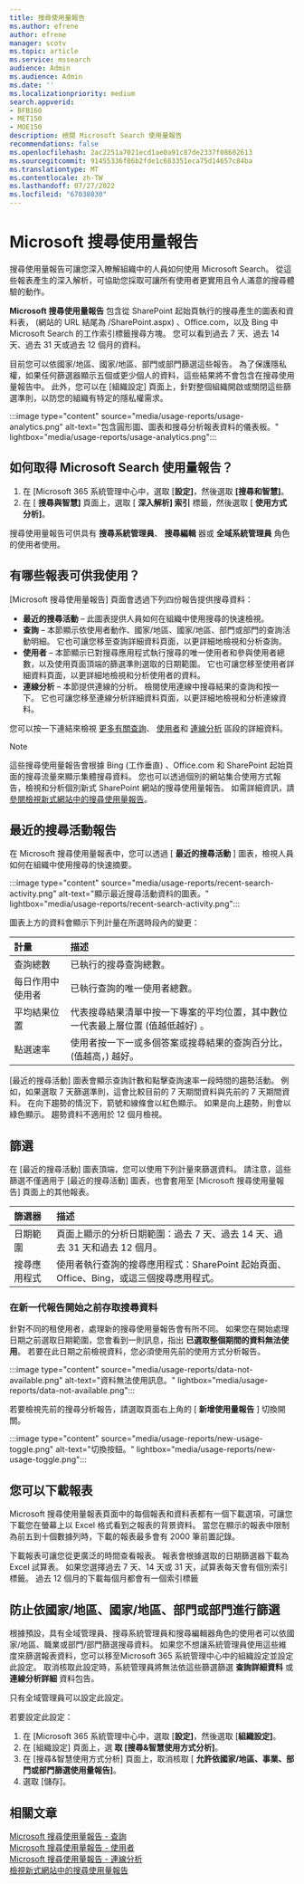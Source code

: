 ```yaml
---
title: 搜尋使用量報告
ms.author: efrene
author: efrene
manager: scotv
ms.topic: article
ms.service: mssearch
audience: Admin
ms.audience: Admin
ms.date: ''
ms.localizationpriority: medium
search.appverid:
- BFB160
- MET150
- MOE150
description: 檢閱 Microsoft Search 使用量報告
recommendations: false
ms.openlocfilehash: 2ac2251a7021ecd1ae0a91c87de2337f08602613
ms.sourcegitcommit: 91455336f86b2fde1c683351eca75d14657c84ba
ms.translationtype: MT
ms.contentlocale: zh-TW
ms.lasthandoff: 07/27/2022
ms.locfileid: "67038030"
---
```

# <a name="microsoft-search-usage-reports"></a>Microsoft 搜尋使用量報告

搜尋使用量報告可讓您深入瞭解組織中的人員如何使用 Microsoft Search。 從這些報表產生的深入解析，可協助您採取可讓所有使用者更實用且令人滿意的搜尋體驗的動作。   

**Microsoft 搜尋使用量報告** 包含從 SharePoint 起始頁執行的搜尋產生的圖表和資料表， (網站的 URL 結尾為 /SharePoint.aspx) 、Office.com，以及 Bing 中 Microsoft Search 的工作索引標籤搜尋方塊。 您可以看到過去 7 天、過去 14 天、過去 31 天或過去 12 個月的資料。   

目前您可以依國家/地區、國家/地區、部門或部門篩選這些報告。 為了保護隱私權，如果任何篩選器顯示五個或更少個人的資料，這些結果將不會包含在搜尋使用量報告中。 此外，您可以在 [組織設定] 頁面上，針對整個組織開啟或關閉這些篩選準則，以防您的組織有特定的隱私權需求。  

:::image type="content" source="media/usage-reports/usage-analytics.png" alt-text="包含圓形圖、圖表和搜尋分析報表資料的儀表板。" lightbox="media/usage-reports/usage-analytics.png":::

## <a name="how-to-get-to-the-microsoft-search-usage-reports"></a>如何取得 Microsoft Search 使用量報告？ 

1. 在 [Microsoft 365 系統管理中心中，選取 [**設定]**，然後選取 **[搜尋和智慧]**。  
2. 在 [ **搜尋與智慧]** 頁面上，選取 [ **深入解析] 索引** 標籤，然後選取 [ **使用方式分析]**。 

搜尋使用量報告可供具有 **搜尋系統管理員**、 **搜尋編輯** 器或 **全域系統管理員** 角色的使用者使用。

## <a name="what-reports-are-available-to-me"></a>有哪些報表可供我使用？ 

[Microsoft 搜尋使用量報告] 頁面會透過下列四份報告提供搜尋資料：

- **最近的搜尋活動** – 此圖表提供人員如何在組織中使用搜尋的快速檢視。 
- **查詢** – 本節顯示依使用者動作、國家/地區、國家/地區、部門或部門的查詢活動明細。 它也可讓您移至查詢詳細資料頁面，以更詳細地檢視和分析查詢。 
- **使用者** – 本節顯示已對搜尋應用程式執行搜尋的唯一使用者和參與使用者總數，以及使用頁面頂端的篩選準則選取的日期範圍。 它也可讓您移至使用者詳細資料頁面，以更詳細地檢視和分析使用者的資料。
- **連線分析** – 本節提供連線的分析。 檢閱使用連線中搜尋結果的查詢和按一下。 它也可讓您移至連線分析詳細資料頁面，以更詳細地檢視和分析連線資料。 

您可以按一下連結來檢視 [更多有關查詢](queries-usage-reports.md)、 [使用者](users-search-reports.md)和 [連線分析](connection-analytics-reports.md) 區段的詳細資料。 

> [!NOTE]
> 這些搜尋使用量報告會根據 Bing (工作垂直) 、Office.com 和 SharePoint 起始頁面的搜尋流量來顯示集體搜尋資料。 您也可以透過個別的網站集合使用方式報告，檢視和分析個別新式 SharePoint 網站的搜尋使用量報告。 如需詳細資訊，請 [參閱檢視新式網站中的搜尋使用量報告](/sharepoint/view-search-usage-reports-modern-sites)。

## <a name="recent-search-activity-report"></a>最近的搜尋活動報告

在 Microsoft 搜尋使用量報表中，您可以透過 [ **最近的搜尋活動** ] 圖表，檢視人員如何在組織中使用搜尋的快速摘要。 

:::image type="content" source="media/usage-reports/recent-search-activity.png" alt-text="顯示最近搜尋活動資料的圖表。" lightbox="media/usage-reports/recent-search-activity.png"::: 

圖表上方的資料會顯示下列計量在所選時段內的變更： 

| 計量 | 描述 |
|:-----|:-----|
|查詢總數 |已執行的搜尋查詢總數。  |
|每日作用中使用者 |已執行查詢的唯一使用者總數。  |
|平均結果位置 |代表搜尋結果清單中按一下專案的平均位置，其中數位一代表最上層位置 (值越低越好) 。|
|點選速率 |使用者按一下一或多個答案或搜尋結果的查詢百分比， (值越高，) 越好。 |

[最近的搜尋活動] 圖表會顯示查詢計數和點擊查詢速率一段時間的趨勢活動。 例如，如果選取 7 天篩選準則，這會比較目前的 7 天期間資料與先前的 7 天期間資料。 在向下趨勢的情況下，箭號和線條會以紅色顯示。 如果是向上趨勢，則會以綠色顯示。 趨勢資料不適用於 12 個月檢視。 

## <a name="filters"></a>篩選
在 [最近的搜尋活動] 圖表頂端，您可以使用下列計量來篩選資料。 請注意，這些篩選不僅適用于 [最近的搜尋活動] 圖表，也會套用至 [Microsoft 搜尋使用量報告] 頁面上的其他報表。 

| 篩選器 | 描述 |
|:-----|:-----|
|日期範圍 |頁面上顯示的分析日期範圍：過去 7 天、過去 14 天、過去 31 天和過去 12 個月。  |
|搜尋應用程式 |使用者執行查詢的搜尋應用程式：SharePoint 起始頁面、Office、Bing，或這三個搜尋應用程式。  |

### <a name="accessing-search-data-prior-to-the-start-of-new-generation-reports"></a>在新一代報告開始之前存取搜尋資料 

針對不同的租使用者，處理新的搜尋使用量報告會有所不同。 如果您在開始處理日期之前選取日期範圍，您會看到一則訊息，指出 **已選取整個期間的資料無法使用**。 若要在此日期之前檢視資料，您必須使用先前的使用方式分析報告。 

:::image type="content" source="media/usage-reports/data-not-available.png" alt-text="資料無法使用訊息。" lightbox="media/usage-reports/data-not-available.png":::

若要檢視先前的搜尋分析報告，請選取頁面右上角的 [ **新增使用量報告** ] 切換開關。 

:::image type="content" source="media/usage-reports/new-usage-toggle.png" alt-text="切換按鈕。" lightbox="media/usage-reports/new-usage-toggle.png":::

## <a name="you-can-download-reports"></a>您可以下載報表
Microsoft 搜尋使用量報表頁面中的每個報表和資料表都有一個下載選項，可讓您下載您在螢幕上以 Excel 格式看到之報表的背景資料。 當您在顯示的報表中限制為前五到十個數據列時，下載的報表最多會有 2000 筆前置記錄。  

下載報表可讓您從更廣泛的時間查看報表。 報表會根據選取的日期篩選器下載為 Excel 試算表。 如果您選擇過去 7 天、14 天或 31 天，試算表每天會有個別索引標籤。 過去 12 個月的下載每個月都會有一個索引標籤

## <a name="prevent-filtering-by-country-occupation-department-or-division"></a>防止依國家/地區、國家/地區、部門或部門進行篩選
根據預設，具有全域管理員、搜尋系統管理員和搜尋編輯器角色的使用者可以依國家/地區、職業或部門/部門篩選搜尋資料。 如果您不想讓系統管理員使用這些維度來篩選報表資料，您可以移至Microsoft 365 系統管理中心中的組織設定並設定此設定。  取消核取此設定時，系統管理員將無法依這些篩選篩選 **查詢詳細資料** 或 **連線分析詳細** 資料包告。  

只有全域管理員可以設定此設定。

若要設定此設定：
1. 在 [Microsoft 365 系統管理中心中，選取 [**設定]**，然後選取 [**組織設定]**。 
2. 在 [組織設定] 頁面上，選 **取 [搜尋&智慧使用方式分析]**。 
3. 在 [搜尋&智慧使用方式分析] 頁面上，取消核取 [ **允許依國家/地區、事業、部門或部門篩選使用量報告]**。
4. 選取 [儲存]。 

## <a name="related-articles"></a>相關文章

[Microsoft 搜尋使用量報告 - 查詢](queries-usage-reports.md)</br>
[Microsoft 搜尋使用量報告 - 使用者](users-search-reports.md)</br>
[Microsoft 搜尋使用量報告 - 連線分析](connection-analytics-reports.md)</br>
[檢視新式網站中的搜尋使用量報告](/sharepoint/view-search-usage-reports-modern-sites)


